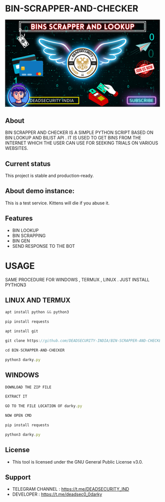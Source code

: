 # BIN-SCRAPPER-AND-CHECKER

![Alt text](https://github.com/DEADSECURITY-INDIA/BIN-SCRAPPER-AND-CHECKER/blob/main/Your%20paragraph%20text(1).png?raw=true "BIN-SCRAPPER-AND-CHECKER")


## About

BIN SCRAPPER AND CHECKER IS A SIMPLE PYTHON SCRIPT BASED ON BIN LOOKUP AND BILIST API . 
IT IS USED TO GET BINS FROM THE INTERNET WHICH THE USER CAN USE FOR SEEKING TRIALS ON VARIOUS WEBSITES.


## Current status


This project is stable and production-ready.

## About demo instance: 

This is a test service. Kittens will die if you abuse it.

## Features

* BIN LOOKUP
* BIN SCRAPPING
* BIN GEN
* SEND RESPONSE TO THE BOT

# USAGE 
SAME PROCEDURE FOR WINDOWS , TERMUX , LINUX . JUST INSTALL PYTHON3 

## LINUX AND  TERMUX
```js
apt install python && python3
```

```js
pip install requests
```

```js
apt install git
```

```js
git clone https://github.com/DEADSECURITY-INDIA/BIN-SCRAPPER-AND-CHECKER
```

```js
cd BIN-SCRAPPER-AND-CHECKER
```

```js
python3 darky.py
```

## WINDOWS
```js 
DOWNLOAD THE ZIP FILE
```

```js
EXTRACT IT
```

```js
GO TO THE FILE LOCATION OF darky.py
```

```js
NOW OPEN CMD
``` 

```js
pip install requests
```

```js
python3 darky.py
```

## License

* This tool is licensed under the GNU General Public License v3.0.

## Support

* TELEGRAM CHANNEL : https://t.me/DEADSECURITY_IND
* DEVELOPER : https://t.me/deadsec0_0darky
